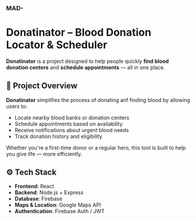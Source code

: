 ### MAD-
# Donatinator – Blood Donation Locator & Scheduler

 **Donatinator** is a project designed to help people quickly **find blood donation centers** and **schedule appointments** — all in one place.

## 📌 Project Overview

**Donatinator** simplifies the process of donating anf finding blood by allowing users to:

- Locate nearby blood banks or donation centers
- Schedule appointments based on availability
- Receive notifications about urgent blood needs
- Track donation history and eligibility

Whether you're a first-time donor or a regular hero, this tool is built to help you give life — more efficiently.

## ⚙️ Tech Stack

- **Frontend**: React 
- **Backend**: Node.js + Express
- **Database**: Firebase
- **Maps & Location**: Google Maps API
- **Authentication**: Firebase Auth / JWT



